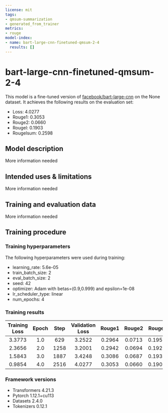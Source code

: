 ```yaml
---
license: mit
tags:
- qmsum-summarization
- generated_from_trainer
metrics:
- rouge
model-index:
- name: bart-large-cnn-finetuned-qmsum-2-4
  results: []
---
```


<!-- This model card has been generated automatically according to the information the Trainer had access to. You
should probably proofread and complete it, then remove this comment. -->

# bart-large-cnn-finetuned-qmsum-2-4

This model is a fine-tuned version of [facebook/bart-large-cnn](https://huggingface.co/facebook/bart-large-cnn) on the None dataset.
It achieves the following results on the evaluation set:
- Loss: 4.0277
- Rouge1: 0.3053
- Rouge2: 0.0660
- Rougel: 0.1903
- Rougelsum: 0.2598

## Model description

More information needed

## Intended uses & limitations

More information needed

## Training and evaluation data

More information needed

## Training procedure

### Training hyperparameters

The following hyperparameters were used during training:
- learning_rate: 5.6e-05
- train_batch_size: 2
- eval_batch_size: 2
- seed: 42
- optimizer: Adam with betas=(0.9,0.999) and epsilon=1e-08
- lr_scheduler_type: linear
- num_epochs: 4

### Training results

| Training Loss | Epoch | Step | Validation Loss | Rouge1 | Rouge2 | Rougel | Rougelsum |
|:-------------:|:-----:|:----:|:---------------:|:------:|:------:|:------:|:---------:|
| 3.3773        | 1.0   | 629  | 3.2522          | 0.2964 | 0.0713 | 0.1958 | 0.2593    |
| 2.3656        | 2.0   | 1258 | 3.2001          | 0.2942 | 0.0694 | 0.1921 | 0.2540    |
| 1.5843        | 3.0   | 1887 | 3.4248          | 0.3086 | 0.0687 | 0.1938 | 0.2648    |
| 0.9854        | 4.0   | 2516 | 4.0277          | 0.3053 | 0.0660 | 0.1903 | 0.2598    |


### Framework versions

- Transformers 4.21.3
- Pytorch 1.12.1+cu113
- Datasets 2.4.0
- Tokenizers 0.12.1
